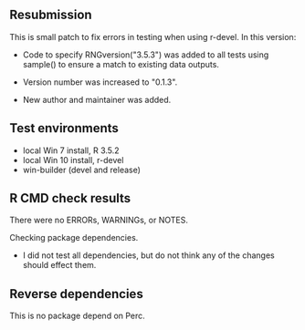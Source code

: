 ## Resubmission
This is small patch to fix errors in testing when using r-devel. In this version:

* Code to specify RNGversion("3.5.3") was added to all tests using sample() to ensure a match to existing data outputs. 

* Version number was increased to "0.1.3".

* New author and maintainer was added.

## Test environments
* local Win 7 install, R 3.5.2
* local Win 10 install, r-devel
* win-builder (devel and release)

## R CMD check results
There were no ERRORs, WARNINGs, or NOTES.

Checking package dependencies. 
* I did not test all dependencies, but do not think any of the changes should effect them.


## Reverse dependencies
This is no package depend on Perc.